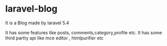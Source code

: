 # laravel-blog
It is a Blog made by laravel 5.4

It has some features like posts, comments,category,profile etc. It has some third partty api like mce editor , htmlpurifier etc
